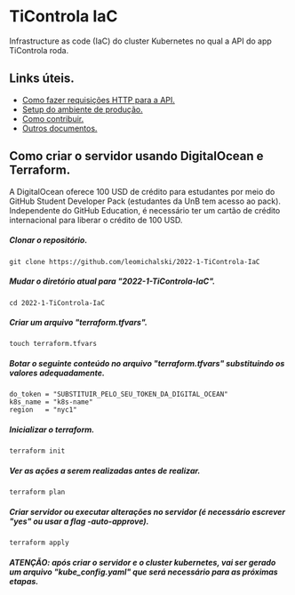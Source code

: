 # TiControla IaC
Infrastructure as code (IaC) do cluster Kubernetes no qual a API do app TiControla roda.

## Links úteis.

- [Como fazer requisições HTTP para a API.](https://github.com/leomichalski/2022-1-TiControla-BackEnd/edit/main/README.md#como-fazer-requisi%C3%A7%C3%B5es-http-para-a-api-usando-curl)
- [Setup do ambiente de produção.](https://github.com/leomichalski/2022-1-TiControla-BackEnd/blob/main/src#setup-do-ambiente-de-debugdesenvolvimento)
- [Como contribuir.](https://github.com/fga-eps-mds/2022-1-TiControla-Docs/blob/main/CONTRIBUTING.md)
- [Outros documentos.](https://github.com/fga-eps-mds/2022-1-TiControla-Docs)

## Como criar o servidor usando DigitalOcean e Terraform.
A DigitalOcean oferece 100 USD de crédito para estudantes por meio do GitHub Student Developer Pack (estudantes da UnB tem acesso ao pack). Independente do GitHub Education, é necessário ter um cartão de crédito internacional para liberar o crédito de 100 USD.

##### Clonar o repositório.

```
git clone https://github.com/leomichalski/2022-1-TiControla-IaC
```

##### Mudar o diretório atual para "2022-1-TiControla-IaC".

```
cd 2022-1-TiControla-IaC
```

##### Criar um arquivo "terraform.tfvars".

```
touch terraform.tfvars
```

##### Botar o seguinte conteúdo no arquivo "terraform.tfvars" substituindo os valores adequadamente.

```
do_token = "SUBSTITUIR_PELO_SEU_TOKEN_DA_DIGITAL_OCEAN"
k8s_name = "k8s-name"
region   = "nyc1"
```

##### Inicializar o terraform.

```
terraform init
```

##### Ver as ações a serem realizadas antes de realizar.

```
terraform plan
```

##### Criar servidor ou executar alterações no servidor (é necessário escrever "yes" ou usar a flag -auto-approve).

```
terraform apply
```

##### ATENÇÃO: após criar o servidor e o cluster kubernetes, vai ser gerado um arquivo "kube_config.yaml" que será necessário para as próximas etapas.
